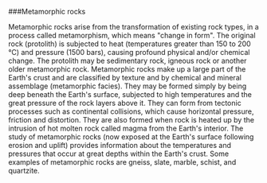 ###Metamorphic rocks

Metamorphic rocks arise from the transformation of existing rock types, in a process called metamorphism, which means "change in form". The original rock (protolith) is subjected to heat (temperatures greater than 150 to 200 °C) and pressure (1500 bars), causing profound physical and/or chemical change. The protolith may be sedimentary rock, igneous rock or another older metamorphic rock.
Metamorphic rocks make up a large part of the Earth's crust and are classified by texture and by chemical and mineral assemblage (metamorphic facies). They may be formed simply by being deep beneath the Earth's surface, subjected to high temperatures and the great pressure of the rock layers above it. They can form from tectonic processes such as continental collisions, which cause horizontal pressure, friction and distortion. They are also formed when rock is heated up by the intrusion of hot molten rock called magma from the Earth's interior. The study of metamorphic rocks (now exposed at the Earth's surface following erosion and uplift) provides information about the temperatures and pressures that occur at great depths within the Earth's crust. Some examples of metamorphic rocks are gneiss, slate, marble, schist, and quartzite.
